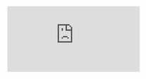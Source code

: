 ![Schematic](https://github.com/RU09342/lab-5-sensing-the-world-around-you-mitchell-hay/blob/master/PCB%20Design/Schematic.pdf)
